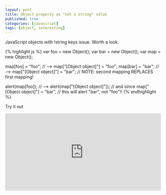 ```yaml
---
layout: post
title: Object property as "not a string" value
published: true
categories: [javascript]
tags: [object, interesting]
---
```


JavaScript objects with !string keys issue. Worth a look.

{% highlight js %}
var foo = new Object();
var bar = new Object();
var map = new Object();

map[foo] = "foo"; // --> map["[Object object]"] = "foo";
map[bar] = "bar"; // --> map["[Object object]"] = "bar";
// NOTE: second mapping REPLACES first mapping!

alert(map[foo]); // --> alert(map["[Object object]"]);
// and since map["[Object object]"] = "bar",
// this will alert "bar", not "foo"!!
{% endhighlight %}

Try it out

<iframe width="100%" height="250" src="http://jsfiddle.net/Jim_Y/fffgohyy/embedded/result,js/presentation/" allowfullscreen="allowfullscreen" frameborder="0"></iframe>